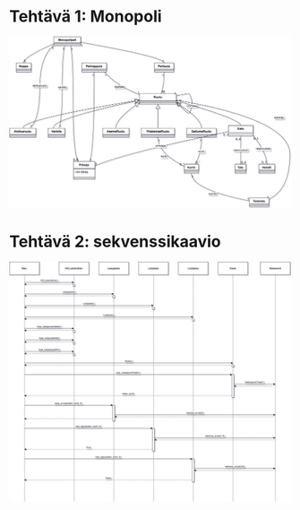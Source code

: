 # Tehtävä 1: Monopoli

![Monopoli luokkakaavio tehtävä 1](monopoli.svg)

# Tehtävä 2: sekvenssikaavio

![Sekvenssikaavio HSL tehtävä 2](sekvenssikaavio.svg)